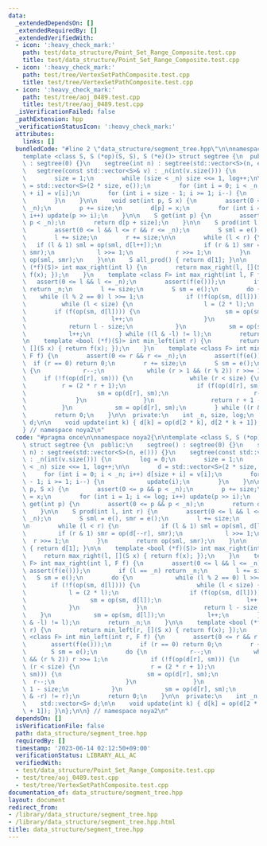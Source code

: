```yaml
---
data:
  _extendedDependsOn: []
  _extendedRequiredBy: []
  _extendedVerifiedWith:
  - icon: ':heavy_check_mark:'
    path: test/data_structure/Point_Set_Range_Composite.test.cpp
    title: test/data_structure/Point_Set_Range_Composite.test.cpp
  - icon: ':heavy_check_mark:'
    path: test/tree/VertexSetPathComposite.test.cpp
    title: test/tree/VertexSetPathComposite.test.cpp
  - icon: ':heavy_check_mark:'
    path: test/tree/aoj_0489.test.cpp
    title: test/tree/aoj_0489.test.cpp
  _isVerificationFailed: false
  _pathExtension: hpp
  _verificationStatusIcon: ':heavy_check_mark:'
  attributes:
    links: []
  bundledCode: "#line 2 \"data_structure/segment_tree.hpp\"\n\nnamespace noya2{\n\n\
    template <class S, S (*op)(S, S), S (*e)()> struct segtree {\n  public:\n    segtree()\
    \ : segtree(0) {}\n    segtree(int n) : segtree(std::vector<S>(n, e())) {}\n \
    \   segtree(const std::vector<S>& v) : _n(int(v.size())) {\n        log = 0;\n\
    \        size = 1;\n        while (size < _n) size <<= 1, log++;\n\n        d\
    \ = std::vector<S>(2 * size, e());\n        for (int i = 0; i < _n; i++) d[size\
    \ + i] = v[i];\n        for (int i = size - 1; i >= 1; i--) {\n            update(i);\n\
    \        }\n    }\n\n    void set(int p, S x) {\n        assert(0 <= p && p <\
    \ _n);\n        p += size;\n        d[p] = x;\n        for (int i = 1; i <= log;\
    \ i++) update(p >> i);\n    }\n\n    S get(int p) {\n        assert(0 <= p &&\
    \ p < _n);\n        return d[p + size];\n    }\n\n    S prod(int l, int r) {\n\
    \        assert(0 <= l && l <= r && r <= _n);\n        S sml = e(), smr = e();\n\
    \        l += size;\n        r += size;\n\n        while (l < r) {\n         \
    \   if (l & 1) sml = op(sml, d[l++]);\n            if (r & 1) smr = op(d[--r],\
    \ smr);\n            l >>= 1;\n            r >>= 1;\n        }\n        return\
    \ op(sml, smr);\n    }\n\n    S all_prod() { return d[1]; }\n\n    template <bool\
    \ (*f)(S)> int max_right(int l) {\n        return max_right(l, [](S x) { return\
    \ f(x); });\n    }\n    template <class F> int max_right(int l, F f) {\n     \
    \   assert(0 <= l && l <= _n);\n        assert(f(e()));\n        if (l == _n)\
    \ return _n;\n        l += size;\n        S sm = e();\n        do {\n        \
    \    while (l % 2 == 0) l >>= 1;\n            if (!f(op(sm, d[l]))) {\n      \
    \          while (l < size) {\n                    l = (2 * l);\n            \
    \        if (f(op(sm, d[l]))) {\n                        sm = op(sm, d[l]);\n\
    \                        l++;\n                    }\n                }\n    \
    \            return l - size;\n            }\n            sm = op(sm, d[l]);\n\
    \            l++;\n        } while ((l & -l) != l);\n        return _n;\n    }\n\
    \n    template <bool (*f)(S)> int min_left(int r) {\n        return min_left(r,\
    \ [](S x) { return f(x); });\n    }\n    template <class F> int min_left(int r,\
    \ F f) {\n        assert(0 <= r && r <= _n);\n        assert(f(e()));\n      \
    \  if (r == 0) return 0;\n        r += size;\n        S sm = e();\n        do\
    \ {\n            r--;\n            while (r > 1 && (r % 2)) r >>= 1;\n       \
    \     if (!f(op(d[r], sm))) {\n                while (r < size) {\n          \
    \          r = (2 * r + 1);\n                    if (f(op(d[r], sm))) {\n    \
    \                    sm = op(d[r], sm);\n                        r--;\n      \
    \              }\n                }\n                return r + 1 - size;\n  \
    \          }\n            sm = op(d[r], sm);\n        } while ((r & -r) != r);\n\
    \        return 0;\n    }\n\n  private:\n    int _n, size, log;\n    std::vector<S>\
    \ d;\n\n    void update(int k) { d[k] = op(d[2 * k], d[2 * k + 1]); }\n};\n\n\
    } // namespace noya2\n"
  code: "#pragma once\n\nnamespace noya2{\n\ntemplate <class S, S (*op)(S, S), S (*e)()>\
    \ struct segtree {\n  public:\n    segtree() : segtree(0) {}\n    segtree(int\
    \ n) : segtree(std::vector<S>(n, e())) {}\n    segtree(const std::vector<S>& v)\
    \ : _n(int(v.size())) {\n        log = 0;\n        size = 1;\n        while (size\
    \ < _n) size <<= 1, log++;\n\n        d = std::vector<S>(2 * size, e());\n   \
    \     for (int i = 0; i < _n; i++) d[size + i] = v[i];\n        for (int i = size\
    \ - 1; i >= 1; i--) {\n            update(i);\n        }\n    }\n\n    void set(int\
    \ p, S x) {\n        assert(0 <= p && p < _n);\n        p += size;\n        d[p]\
    \ = x;\n        for (int i = 1; i <= log; i++) update(p >> i);\n    }\n\n    S\
    \ get(int p) {\n        assert(0 <= p && p < _n);\n        return d[p + size];\n\
    \    }\n\n    S prod(int l, int r) {\n        assert(0 <= l && l <= r && r <=\
    \ _n);\n        S sml = e(), smr = e();\n        l += size;\n        r += size;\n\
    \n        while (l < r) {\n            if (l & 1) sml = op(sml, d[l++]);\n   \
    \         if (r & 1) smr = op(d[--r], smr);\n            l >>= 1;\n          \
    \  r >>= 1;\n        }\n        return op(sml, smr);\n    }\n\n    S all_prod()\
    \ { return d[1]; }\n\n    template <bool (*f)(S)> int max_right(int l) {\n   \
    \     return max_right(l, [](S x) { return f(x); });\n    }\n    template <class\
    \ F> int max_right(int l, F f) {\n        assert(0 <= l && l <= _n);\n       \
    \ assert(f(e()));\n        if (l == _n) return _n;\n        l += size;\n     \
    \   S sm = e();\n        do {\n            while (l % 2 == 0) l >>= 1;\n     \
    \       if (!f(op(sm, d[l]))) {\n                while (l < size) {\n        \
    \            l = (2 * l);\n                    if (f(op(sm, d[l]))) {\n      \
    \                  sm = op(sm, d[l]);\n                        l++;\n        \
    \            }\n                }\n                return l - size;\n        \
    \    }\n            sm = op(sm, d[l]);\n            l++;\n        } while ((l\
    \ & -l) != l);\n        return _n;\n    }\n\n    template <bool (*f)(S)> int min_left(int\
    \ r) {\n        return min_left(r, [](S x) { return f(x); });\n    }\n    template\
    \ <class F> int min_left(int r, F f) {\n        assert(0 <= r && r <= _n);\n \
    \       assert(f(e()));\n        if (r == 0) return 0;\n        r += size;\n \
    \       S sm = e();\n        do {\n            r--;\n            while (r > 1\
    \ && (r % 2)) r >>= 1;\n            if (!f(op(d[r], sm))) {\n                while\
    \ (r < size) {\n                    r = (2 * r + 1);\n                    if (f(op(d[r],\
    \ sm))) {\n                        sm = op(d[r], sm);\n                      \
    \  r--;\n                    }\n                }\n                return r +\
    \ 1 - size;\n            }\n            sm = op(d[r], sm);\n        } while ((r\
    \ & -r) != r);\n        return 0;\n    }\n\n  private:\n    int _n, size, log;\n\
    \    std::vector<S> d;\n\n    void update(int k) { d[k] = op(d[2 * k], d[2 * k\
    \ + 1]); }\n};\n\n} // namespace noya2\n"
  dependsOn: []
  isVerificationFile: false
  path: data_structure/segment_tree.hpp
  requiredBy: []
  timestamp: '2023-06-14 02:12:50+09:00'
  verificationStatus: LIBRARY_ALL_AC
  verifiedWith:
  - test/data_structure/Point_Set_Range_Composite.test.cpp
  - test/tree/aoj_0489.test.cpp
  - test/tree/VertexSetPathComposite.test.cpp
documentation_of: data_structure/segment_tree.hpp
layout: document
redirect_from:
- /library/data_structure/segment_tree.hpp
- /library/data_structure/segment_tree.hpp.html
title: data_structure/segment_tree.hpp
---
```

